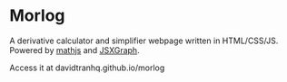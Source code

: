 # Morlog
 A derivative calculator and simplifier webpage written in HTML/CSS/JS. Powered by [mathjs](https://mathjs.org/index.html) and [JSXGraph](https://jsxgraph.uni-bayreuth.de/wp/index.html). 
 
 Access it at davidtranhq.github.io/morlog
